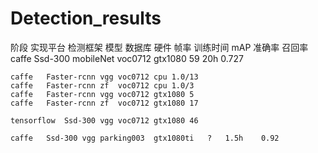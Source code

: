 # Detection_results

阶段	实现平台	检测框架	模型	数据库	硬件	帧率	训练时间	mAP	准确率	召回率
	caffe	Ssd-300	mobileNet	voc0712	gtx1080	59	20h	0.727		
										
	caffe	Faster-rcnn	vgg	voc0712	cpu	1.0/13				
	caffe	Faster-rcnn	zf	voc0712	cpu	1.0/3				
	caffe	Faster-rcnn	vgg	voc0712	gtx1080	5				
	caffe	Faster-rcnn	zf	voc0712	gtx1080	17				
										
	tensorflow	Ssd-300	vgg	voc0712	gtx1080	46				
										
	caffe	Ssd-300	vgg	parking003	gtx1080ti	?	1.5h	0.92		
